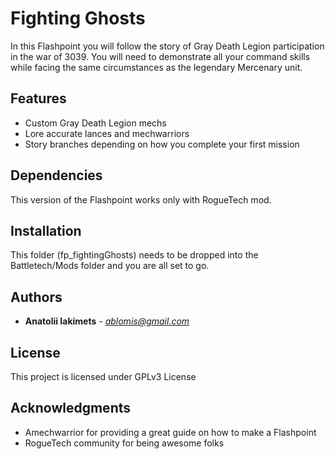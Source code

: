 # Fighting Ghosts

In this Flashpoint you will follow the story of Gray Death Legion participation in the war of 3039. You will need to demonstrate all your command skills while facing the same circumstances as the legendary Mercenary unit.

## Features

* Custom Gray Death Legion mechs
* Lore accurate lances and mechwarriors 
* Story branches depending on how you complete your first mission

## Dependencies

This version of the Flashpoint works only with RogueTech mod.

## Installation

This folder (fp_fightingGhosts) needs to be dropped into the Battletech/Mods folder and you are all set to go.

## Authors

* **Anatolii Iakimets** - *ablomis@gmail.com* 

## License

This project is licensed under GPLv3 License

## Acknowledgments

* Amechwarrior for providing a great guide on how to make a Flashpoint
* RogueTech community for being awesome folks

